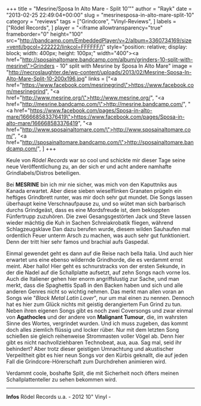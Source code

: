 +++
title = "Mesrine/Sposa In Alto Mare - Split 10’\""
author = "Rayk"
date = "2013-02-25 22:49:04+00:00"
slug = "mesrinesposa-in-alto-mare-split-10"
category = "reviews"
tags = ["Grindcore", "Vinyl-Reviews", ]
labels = ["Rödel Records", ]
player = "<iframe allowtransparency=\"true\" frameborder=\"0\" height=\"100\" src=\"http://bandcamp.com/EmbeddedPlayer/v=2/album=3360734169/size=venti/bgcol=222222/linkcol=FFFFFF/\" style=\"position: relative; display: block; width: 400px; height: 100px;\" width=\"400\"><a href=\"http://sposainaltomare.bandcamp.com/album/grinders-10-split-with-mesrine\">Grinders - 10\" split with Mesrine by Sposa In Alto Mare</a></iframe>"
image = "http://necroslaughter.de/wp-content/uploads/2013/02/Mesrine-Sposa-In-Alto-Mare-Split-10-200x196.jpg"
links = ["<a href=\"https://www.facebook.com/mesrinegrind\">https://www.facebook.com/mesrinegrind</a>", "<a href=\"http://www.mesrine.org/\">http://www.mesrine.org/</a>", "<a href=\"http://mesrine.bandcamp.com/\">http://mesrine.bandcamp.com/</a>", "<a href=\"https://www.facebook.com/pages/Sposa-in-alto-mare/166668583376419\">https://www.facebook.com/pages/Sposa-in-alto-mare/166668583376419</a>", "<a href=\"http://www.sposainaltomare.com/\">http://www.sposainaltomare.com/</a>", "<a href=\"http://sposainaltomare.bandcamp.com/\">http://sposainaltomare.bandcamp.com/</a>", ]
+++

Keule von _Rödel Records_ war so cool und schickte mir dieser Tage seine neue Veröffentlichung zu, an der sich er und acht andere namhafte Grindlabels/Distros beteiligen.

Bei **MESRINE** bin ich mir nie sicher, was mich von den Kaputtniks aus Kanada erwartet. Aber diese sieben wieselflinken Granaten prügeln ein heftiges Grindbrett runter, was mir doch sehr gut mundet. Die Songs lassen überhaupt keine Verschnaufpause zu, und so wütet man sich barbarisch durchs Grindgeäst, dass es eine Mordsfreude ist, dem bekloppten Fünfertrupp zuzuhören. Die zwei Gesangsgestörten Jack und Steve lassen wieder mächtig die Kuh in Sachen Schreiakrobatik fliegen, während Schlagzeugsklave Dan dazu berufen wurde, diesem wilden Sauhaufen mal ordentlich Feuer unterm Arsch zu machen, was auch sehr gut funktioniert. Denn der tritt hier sehr famos und brachial aufs Gaspedal.

Einmal gewendet geht es dann auf die Reise nach bella Italia. Und auch hier erwartet uns eine ebenso wildernde Grindhorde, die es verdammt ernst meint. Aber hallo! Hier geht es schnurstracks von der ersten Sekunde, in der die Nadel auf die Schallplatte aufsetzt, auf zehn Songs nach vorne los. Auch die Italiener gehen hier enorm angriffslustig zur Sache, und man merkt, dass die Spaghettis Spaß in den Backen haben und sich und alle anderen Genres nicht so wichtig nehmen. Das merkt man allen voran an Songs wie "_Black Metal Latin Lover_", nur um mal einen zu nennen. Dennoch hat es hier zum Glück nichts mit geistig derangiertem Fun Grind zu tun. Neben ihren eigenen Songs gibt es noch zwei Coversongs und zwar einmal von **Agathocles** und der andere von **Malignant Tumour**, die, im wahrsten Sinne des Wortes, vergrindet wurden. Und ich muss zugeben, das kommt doch alles ziemlich flüssig und locker rüber. Nur mit dem letzten Song schießen sie gleich reihenweise Strommasten voller Vögel ab. Denn hier gibt es nicht nachvollziehbaren Technobeat, aua, aua. Sag mal, seid ihr behindert? Aber trotz dieser geistigen Umnachtung und akustischer Verpeiltheit gibt es hier neun Songs vor den Kürbis geknallt, die auf jeden Fall die Grindcore-Hörerschaft zum Durchdrehen animieren wird.

Verdammt coole, boshafte Split, die mit Sicherheit noch öfters meinen Schallplattenteller zu sehen bekommen wird.






---
**Infos**
Rödel Records u.a. - 2012
10" Vinyl -
